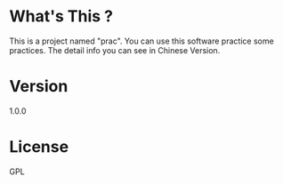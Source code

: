 # What's This ?
This is a project named "prac". You can use this software practice some practices. The detail info you can see in Chinese Version.

# Version
1.0.0

# License
GPL